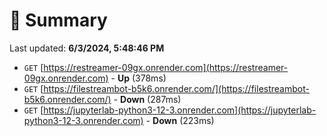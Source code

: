 # 📖 Summary
Last updated: **6/3/2024, 5:48:46 PM**

- `GET` [https://restreamer-09gx.onrender.com](https://restreamer-09gx.onrender.com) - **Up** (378ms)
- `GET` [https://filestreambot-b5k6.onrender.com/](https://filestreambot-b5k6.onrender.com/) - **Down** (287ms)
- `GET` [https://jupyterlab-python3-12-3.onrender.com](https://jupyterlab-python3-12-3.onrender.com) - **Down** (223ms)
